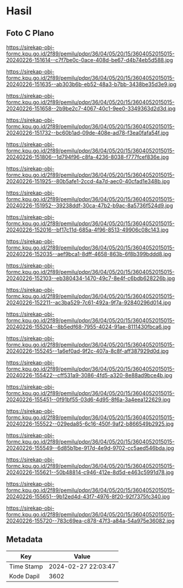 # Hasil

## Foto C Plano

https://sirekap-obj-formc.kpu.go.id/2f89/pemilu/pdpr/36/04/05/20/15/3604052015015-20240226-151614--c7f7be0c-0ace-408d-be67-d4b74eb5d588.jpg

https://sirekap-obj-formc.kpu.go.id/2f89/pemilu/pdpr/36/04/05/20/15/3604052015015-20240226-151635--ab303b6b-eb52-48a3-b7bb-3438be35d3e9.jpg

https://sirekap-obj-formc.kpu.go.id/2f89/pemilu/pdpr/36/04/05/20/15/3604052015015-20240226-151658--2b9be2c7-4067-40c1-9ee0-3349363d2d3d.jpg

https://sirekap-obj-formc.kpu.go.id/2f89/pemilu/pdpr/36/04/05/20/15/3604052015015-20240226-151732--bc60b1ad-09de-408e-ad78-f3ea0fafa54f.jpg

https://sirekap-obj-formc.kpu.go.id/2f89/pemilu/pdpr/36/04/05/20/15/3604052015015-20240226-151806--1d794f96-c8fa-4236-8038-f777fcef836e.jpg

https://sirekap-obj-formc.kpu.go.id/2f89/pemilu/pdpr/36/04/05/20/15/3604052015015-20240226-151925--80b5afe1-2ccd-4a7d-aec0-40cfad1e348b.jpg

https://sirekap-obj-formc.kpu.go.id/2f89/pemilu/pdpr/36/04/05/20/15/3604052015015-20240226-151952--39238ddf-30ca-47b2-b9ac-8a5736f524d9.jpg

https://sirekap-obj-formc.kpu.go.id/2f89/pemilu/pdpr/36/04/05/20/15/3604052015015-20240226-152016--bf17c11d-685a-4f96-8513-49906c08c143.jpg

https://sirekap-obj-formc.kpu.go.id/2f89/pemilu/pdpr/36/04/05/20/15/3604052015015-20240226-152035--aef9bca1-8dff-4658-863b-6f8b399bddd8.jpg

https://sirekap-obj-formc.kpu.go.id/2f89/pemilu/pdpr/36/04/05/20/15/3604052015015-20240226-152103--eb380434-1470-49c7-8e4f-c6bdb628226b.jpg

https://sirekap-obj-formc.kpu.go.id/2f89/pemilu/pdpr/36/04/05/20/15/3604052015015-20240226-152211--ac3ba529-7c61-492a-9f7a-92840296d014.jpg

https://sirekap-obj-formc.kpu.go.id/2f89/pemilu/pdpr/36/04/05/20/15/3604052015015-20240226-155204--8b5edf68-7955-4024-91ae-8111430fbca6.jpg

https://sirekap-obj-formc.kpu.go.id/2f89/pemilu/pdpr/36/04/05/20/15/3604052015015-20240226-155245--1a6ef0ad-9f2c-407a-8c8f-aff387929d0d.jpg

https://sirekap-obj-formc.kpu.go.id/2f89/pemilu/pdpr/36/04/05/20/15/3604052015015-20240226-155422--cff531a9-3086-4fd5-a320-8e88ad9bce4b.jpg

https://sirekap-obj-formc.kpu.go.id/2f89/pemilu/pdpr/36/04/05/20/15/3604052015015-20240226-155451--0f91bf55-03d6-4d95-8f6a-3a4eea122629.jpg

https://sirekap-obj-formc.kpu.go.id/2f89/pemilu/pdpr/36/04/05/20/15/3604052015015-20240226-155522--029eda85-6c16-450f-9af2-b866549b2925.jpg

https://sirekap-obj-formc.kpu.go.id/2f89/pemilu/pdpr/36/04/05/20/15/3604052015015-20240226-155549--6d85b1be-917d-4e9d-9702-cc5aed546bda.jpg

https://sirekap-obj-formc.kpu.go.id/2f89/pemilu/pdpr/36/04/05/20/15/3604052015015-20240226-155621--50b48814-c946-412e-8d5d-e463c5991d78.jpg

https://sirekap-obj-formc.kpu.go.id/2f89/pemilu/pdpr/36/04/05/20/15/3604052015015-20240226-155651--9b12ed4d-43f7-4976-8f20-92f7375fc340.jpg

https://sirekap-obj-formc.kpu.go.id/2f89/pemilu/pdpr/36/04/05/20/15/3604052015015-20240226-155720--783c69ea-c878-47f3-a84a-54a975e36082.jpg


## Metadata

| Key        | Value               |
| ---------- | ------------------- |
| Time Stamp | 2024-02-27 22:03:47 |
| Kode Dapil | 3602                |



